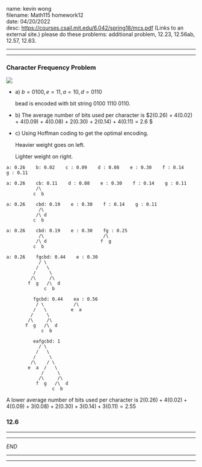 name: kevin wong\
filename: Math115 homework12\
date: 04/20/2022\
desc: https://courses.csail.mit.edu/6.042/spring18/mcs.pdf (Links to an external site.) please do these problems: additional problem, 12.23, 12.56ab, 12.57, 12.63.

---
---

### Character Frequency Problem

![](https://i.imgur.com/HEchBHq.png)

- a) $b = 0100, e = 11, a = 10, d = 0110$

    bead is encoded with bit string $0100$  $11 10$ $0110$.

- b) The average number of bits used per character is $2(0.26) + 4(0.02) + 4(0.09) + 4(0.08) + 2(0.30) + 2(0.14) + 4(0.11) = 2.6 $

- c) Using Hoffman coding to get the optimal encoding.

    Heavier weight goes on left.
    
    Lighter weight on right.

```
a: 0.26    b: 0.02    c : 0.09    d : 0.08    e : 0.30    f : 0.14    g : 0.11

a: 0.26    cb: 0.11    d : 0.08    e : 0.30    f : 0.14    g : 0.11
           /\ 
          c  b  

a: 0.26    cbd: 0.19    e : 0.30    f : 0.14    g : 0.11
            /\
           /\ d
          c  b   

a: 0.26    cbd: 0.19    e : 0.30    fg : 0.25
            /\                      /\ 
           /\ d                    f  g 
          c  b   

a: 0.26    fgcbd: 0.44    e : 0.30
            / \
           /   \       
          /     \
         /\     /\                      
        f  g   /\  d                   
              c  b   

          fgcbd: 0.44    ea : 0.56
           / \           /\ 
          /   \         e  a  
         /     \
        /\     /\                      
       f  g   /\  d                   
             c  b

          eafgcbd: 1
            / \
           /   \
          /     \
         /\    / \           
        e  a  /   \         
             /     \
            /\     /\                      
           f  g   /\  d                   
                 c  b   
```
A lower average number of bits used per character is $2(0.26) + 4(0.02) + 4(0.09) + 3(0.08) + 2(0.30) + 3(0.14) + 3(0.11) = 2.55$


### 12.6

---
---

*END*

---
---